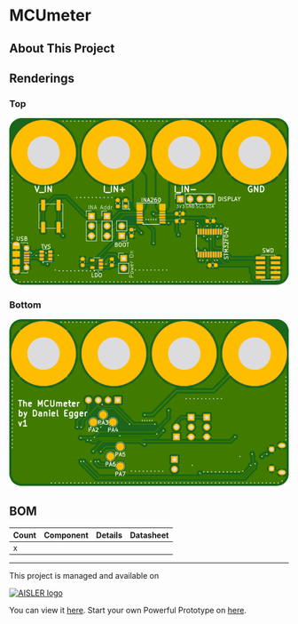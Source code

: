 # MCUmeter

## About This Project



## Renderings

### Top
[![Top Rendering](renderings/top.png)](https://aisler.net/p/ARZKLTZG)

### Bottom
[![Bottom Rendering](renderings/bottom.png)](https://aisler.net/p/ARZKLTZG)

## BOM

|Count|Component|Details|Datasheet|
|-|-|-|-|
|x||||

---

This project is managed and available on

[![AISLER logo](https://aisler.net/public/logo.png)](https://aisler.net/p/ARZKLTZG)

You can view it [here](https://aisler.net/p/ARZKLTZG). Start your own Powerful Prototype on [here](https://aisler.net).

